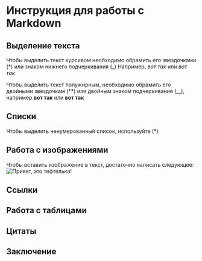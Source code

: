 # Инструкция для работы с Markdown

## Выделение текста

Чтобы выделить текст курсивом необходимо обрамить его звездочками (*) или знаком нижнего подчеркивания (_) Например, *вот так* или _вот так_

Чтобы выделить текст полужирным, необходимо обрамить его двойными звездочкам (**) или двойным знаком подчеркивания (__), например **вот так** или __вот так__

## Списки

Чтобы выделить ненумерованный список, используйте (*)

## Работа с изображениями

Чтобы вставить изображение в текст, достаточно написать следующее:
![Привет, это тефтелька!](1234.jpeg)

## Cсылки

## Работа с таблицами

## Цитаты

## Заключение